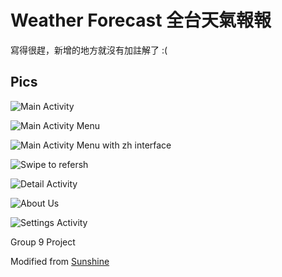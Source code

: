 # Weather Forecast 全台天氣報報

寫得很趕，新增的地方就沒有加註解了 :(

## Pics

![Main Activity](./assets/1529141813759.jpg)

![Main Activity Menu](./assets/1529141886816.jpg)

![Main Activity Menu with zh interface](./assets/1529141939259.jpg)

![Swipe to refersh](./assets/ezgif-4-daba807bb3.gif)

![Detail Activity](./assets/1528917779305.jpg)

![About Us](./assets/1528917646390.jpg)


![Settings Activity](./assets/1528916802352.jpg)

Group 9 Project



Modified from [Sunshine](https://github.com/udacity/ud851-Sunshine/tree/student/S12.04-Solution-ResourceQualifiers)